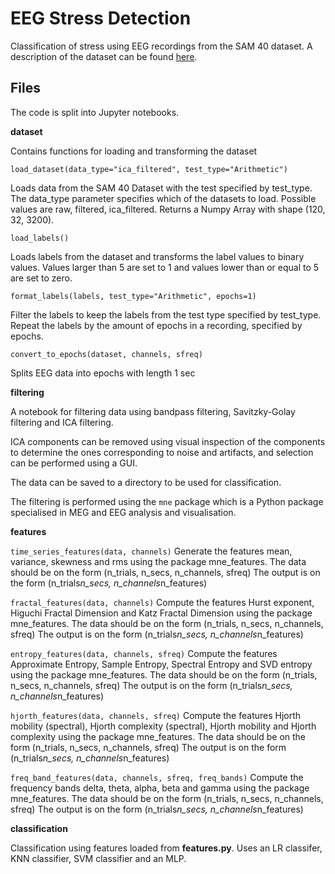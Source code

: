 # EEG Stress Detection
Classification of stress using EEG recordings from the SAM 40 dataset. A description of the dataset can be found [here](https://www.sciencedirect.com/science/article/pii/S2352340921010465).

## Files
The code is split into Jupyter notebooks.

**dataset**

Contains functions for loading and transforming the dataset

```load_dataset(data_type="ica_filtered", test_type="Arithmetic")```

Loads data from the SAM 40 Dataset with the test specified by test_type.
The data_type parameter specifies which of the datasets to load. Possible values are raw, filtered, ica_filtered.
Returns a Numpy Array with shape (120, 32, 3200).

```load_labels()```

Loads labels from the dataset and transforms the label values to binary values.
Values larger than 5 are set to 1 and values lower than or equal to 5 are set to zero.

```format_labels(labels, test_type="Arithmetic", epochs=1)```

Filter the labels to keep the labels from the test type specified by test_type.
Repeat the labels by the amount of epochs in a recording, specified by epochs.


```convert_to_epochs(dataset, channels, sfreq)```

Splits EEG data into epochs with length 1 sec


**filtering**

A notebook for filtering data using bandpass filtering, Savitzky-Golay filtering and ICA filtering.

ICA components can be removed using visual inspection of the components to determine the ones corresponding to noise and artifacts, and selection can be performed using a GUI.

The data can be saved to a directory to be used for classification.

The filtering is performed using the ```mne``` package which is a Python package specialised in MEG and EEG analysis and visualisation.

**features**

```time_series_features(data, channels)```
Generate the features mean, variance, skewness and rms using the package mne_features.
The data should be on the form (n_trials, n_secs, n_channels, sfreq)
The output is on the form (n_trials*n_secs, n_channels*n_features)

```fractal_features(data, channels)```
Compute the features Hurst exponent, Higuchi Fractal Dimension and Katz Fractal Dimension using the package mne_features.
The data should be on the form (n_trials, n_secs, n_channels, sfreq)
The output is on the form (n_trials*n_secs, n_channels*n_features)

```entropy_features(data, channels, sfreq)```
 Compute the features Approximate Entropy, Sample Entropy, Spectral Entropy and SVD entropy using the package mne_features.
The data should be on the form (n_trials, n_secs, n_channels, sfreq)
The output is on the form (n_trials*n_secs, n_channels*n_features)

```hjorth_features(data, channels, sfreq)```
Compute the features Hjorth mobility (spectral), Hjorth complexity (spectral), Hjorth mobility and Hjorth complexity using the package mne_features.
The data should be on the form (n_trials, n_secs, n_channels, sfreq)
The output is on the form (n_trials*n_secs, n_channels*n_features)

```freq_band_features(data, channels, sfreq, freq_bands)```
Compute the frequency bands delta, theta, alpha, beta and gamma using the package mne_features.
The data should be on the form (n_trials, n_secs, n_channels, sfreq)
The output is on the form (n_trials*n_secs, n_channels*n_features)


**classification**

Classification using features loaded from **features.py**. Uses an LR classifer, KNN classifier, SVM classifier and an MLP.
